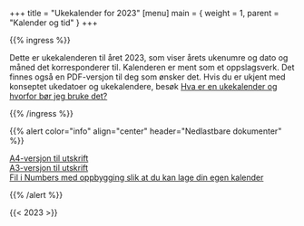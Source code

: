 +++
title = "Ukekalender for 2023"
[menu]
main = { weight = 1, parent = "Kalender og tid" }
+++

<!-- markdownlint-disable MD033 -->

{{% ingress %}}

Dette er ukekalenderen til året 2023, som viser årets ukenumre og dato og måned det korresponderer
til. Kalenderen er ment som et oppslagsverk. Det finnes også en PDF-versjon til deg som ønsker det.
Hvis du er ukjent med konseptet ukedatoer og ukekalendere, besøk
<a href="../ukekalender">Hva er en ukekalender og hvorfor bør jeg bruke det?</a>

{{% /ingress %}}

{{% alert color="info" align="center" header="Nedlastbare dokumenter"
%}}

<a href="a4.pdf">A4-versjon til utskrift</a><br>
<a href="a3.pdf">A3-versjon til utskrift</a><br>
<a href="numbers.numbers">Fil i Numbers med oppbygging slik at du kan lage din egen kalender</a>

{{% /alert %}}

{{< 2023 >}}
